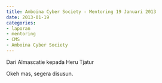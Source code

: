```yaml
---
title: Amboina Cyber Society - Mentoring 19 Januari 2013
date: 2013-01-19
categories:
- laporan
- mentoring
- CMS
- Amboina Cyber Society
---
```


Dari Almascatie kepada Heru Tjatur 


Okeh mas, segera disusun.
